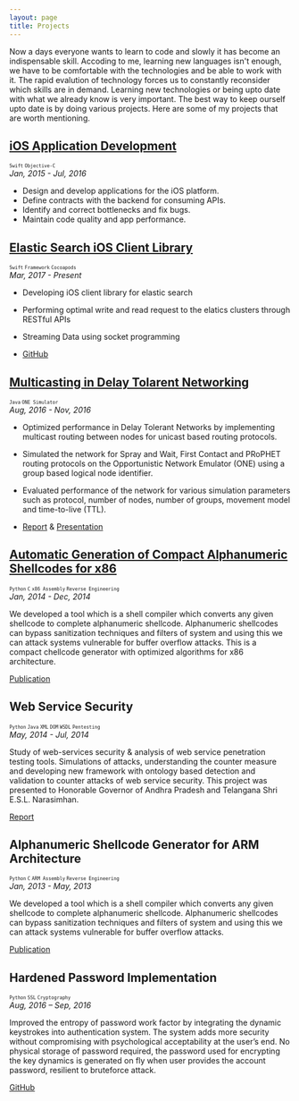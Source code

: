 ```yaml
---
layout: page
title: Projects
---
```


Now a days everyone wants to learn to code and slowly it has become an indispensable skill. Accoding to me, learning new languages isn't enough, we have to be comfortable with the technologies and be able to work with it. The rapid evalution of technology forces us to constantly reconsider which skills are in demand. Learning new technologies or being upto date with what we already know is very important. The best way to keep ourself upto date is by doing various projects. Here are some of my projects that are worth mentioning. 

## [iOS Application Development]({{site.baseurl}}2017/03/20/iOS-Projects/)
<sub><sup>`Swift` `Objective-C`</sup></sub> <br/>
*Jan, 2015 - Jul, 2016* 

- Design and develop applications for the iOS platform.
- Define contracts with the backend for consuming APIs.
- Identify and correct bottlenecks and fix bugs.
- Maintain code quality and app performance.

## [Elastic Search iOS Client Library]({{site.baseurl}}2017/03/22/elastic-search/)
<sub><sup>`Swift` `Framework` `Cocoapods`</sup></sub> <br/>
*Mar, 2017 - Present*
* Developing iOS client library for elastic search
* Performing optimal write and read request to the elatics clusters through RESTful APIs
* Streaming Data using socket programming

* [GitHub](https://github.com/appbaseio-apps/elasticsearch-swift)  

## [Multicasting in Delay Tolarent Networking]({{site.baseurl}}2016/12/12/multicasting-in-dtn/)
<sub><sup>`Java` `ONE Simulator`</sup></sub> <br/>
*Aug, 2016 - Nov, 2016* 

* Optimized performance in Delay Tolerant Networks by implementing multicast routing between nodes for unicast based routing protocols.
* Simulated the network for Spray and Wait, First Contact and PRoPHET routing protocols on the Opportunistic Network Emulator (ONE) using a group based logical node identifier.
* Evaluated performance of the network for various simulation parameters such as protocol, number of nodes, number of groups, movement model and time-to-live (TTL).

* [Report](https://www.slideshare.net/NagendraChowdary/multicasting-in-delay-tolerant-networks-implementation-and-performance-analysis) & [Presentation](https://www.slideshare.net/NagendraChowdary/multicasting-in-dtn-networks)

## [Automatic Generation of Compact Alphanumeric Shellcodes for x86]({{site.baseurl}}2014/12/28/alphanumeric-shellcode-generator/)
<sub><sup>`Python` `C` `x86 Assembly` `Reverse Engineering`</sup></sub> <br/>
*Jan, 2014 - Dec, 2014*

We developed a tool which is a shell compiler which converts any given shellcode to complete alphanumeric shellcode. Alphanumeric shellcodes can bypass sanitization techniques and filters of system and using this we can attack systems vulnerable for buffer overflow attacks. This is a compact chellcode generator with optimized algorithms for x86 architecture. 

[Publication](http://link.springer.com/chapter/10.1007/978-3-319-13841-1_22)

## Web Service Security
<sub><sup>`Python` `Java` `XML` `DOM` `WSDL` `Pentesting`</sup></sub><br/>
*May, 2014 - Jul, 2014*

Study of web-services security & analysis of web service penetration testing tools. Simulations of attacks, understanding the counter measure and developing new framework with ontology based detection and validation to counter attacks of web service security. This project was presented to Honorable Governor of Andhra Pradesh and Telangana Shri E.S.L. Narasimhan.

[Report](http://web-japps.ias.ac.in:8080/fellowship2014/Feedback/Finalweekreports/ENGS4851_Final_Certified_Report.pdf)



## Alphanumeric Shellcode Generator for ARM Architecture
<sub><sup>`Python` `C` `ARM Assembly` `Reverse Engineering`</sup></sub> <br/>
*Jan, 2013 - May, 2013*

We developed a tool which is a shell compiler which converts any given shellcode to complete alphanumeric shellcode. Alphanumeric shellcodes can bypass sanitization techniques and filters of system and using this we can attack systems vulnerable for buffer overflow attacks.

[Publication](http://link.springer.com/chapter/10.1007/978-3-642-41224-0_3)

## Hardened Password Implementation
<sub><sup>`Python` `SSL` `Cryptography`</sup></sub><br/>
*Aug, 2016 – Sep, 2016*

Improved the entropy of password work factor by integrating the dynamic keystrokes into authentication system. The system adds more security without compromising with psychological acceptability at the user’s end. No physical storage of password required, the password used for encrypting the key dynamics is generated on fly when user provides the account password, resilient to bruteforce attack.

[GitHub](https://github.com/posaninagendra/hardened-password)



